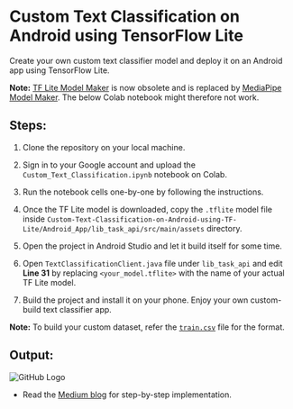 # Custom Text Classification on Android using TensorFlow Lite
Create your own custom text classifier model and deploy it on an Android app using TensorFlow Lite.

**Note:** [TF Lite Model Maker](https://www.tensorflow.org/lite/models/modify/model_maker) is now obsolete and is replaced by [MediaPipe Model Maker](https://developers.google.com/mediapipe/solutions/model_maker). The below Colab notebook might therefore not work.

## Steps:

1. Clone the repository on your local machine.
 
2. Sign in to your Google account and upload the `Custom_Text_Classification.ipynb` notebook on Colab.

3. Run the notebook cells one-by-one by following the instructions.

4. Once the TF Lite model is downloaded, copy the `.tflite` model file inside `Custom-Text-Classification-on-Android-using-TF-Lite/Android_App/lib_task_api/src/main/assets` directory.

5. Open the project in Android Studio and let it build itself for some time.

6. Open `TextClassificationClient.java` file under `lib_task_api` and edit **Line 31** by replacing `<your_model.tflite>` with the name of your actual TF Lite model.

7. Build the project and install it on your phone. Enjoy your own custom-build text classifier app.

**Note:** To build your custom dataset, refer the [`train.csv`](https://github.com/NSTiwari/Custom-Text-Classification-on-Android-using-TF-Lite/blob/master/train.csv) file for the format.

## Output:

![GitHub Logo](Output.gif)

- Read the [Medium blog](https://medium.com/tfug-mumbai-weekly/custom-text-classification-on-android-using-tensorflow-lite-4fcbf132c10b) for step-by-step implementation.


